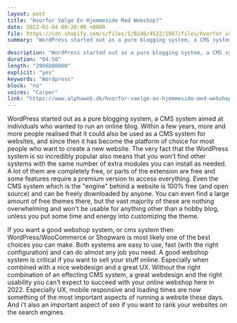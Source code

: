 ```yaml
---
layout: post
title: "Hvorfor Vælge En Hjemmeside Med Webshop?"
date: 2022-01-04 09:20:00 +0800
file: https://cdn.shopify.com/s/files/1/0248/4522/1987/files/hvorfor_vaelge_en_hjemmeside_med_webshop.mp3?v=1642730215
summary: "WordPress started out as a pure blogging system, a CMS system aimed at individuals who wanted to run an online blog. Within a few years, more and more people realised that it could also be used as a CMS system for websites, and since then it has become the platform of choice for most people who want to create a new website. The very fact that the WordPress system is so incredibly popular also means that you won't find other systems with the same number of extra modules you can install as needed. A lot of them are completely free, or parts of the extension are free and some features require a premium version to access everything. Even the CMS system which is the "engine" behind a website is 100% free (and open source) and can be freely downloaded by anyone. You can even find a large amount of free themes there, but the vast majority of these are nothing overwhelming and won't be usable for anything other than a hobby blog, unless you put some time and energy into customizing the theme."

description: "WordPress started out as a pure blogging system, a CMS system aimed at individuals who wanted to run an online blog. <a href='https://www.alphaweb.dk/hvorfor-vaelge-en-hjemmeside-med-webshop/'>Shopware webshop</a> Within a few years, more and more people realised that it could also be used as a CMS system for websites, and since then it has become the platform of choice for most people who want to create a new website. The very fact that the WordPress system is so incredibly popular also means that you won't find other systems with the same number of extra modules you can install as needed. A lot of them are completely free, or parts of the extension are free and some features require a premium version to access everything. Even the CMS system which is the "engine" behind a website is 100% free (and open source) and can be freely downloaded by anyone. You can even find a large amount of free themes there, but the vast majority of these are nothing overwhelming and won't be usable for anything other than a hobby blog, unless you put some time and energy into customizing the theme. If you want a good webshop system, or cms system then WordPress/WooCommerce or Shopware is most likely one of the best choices you can make. Both systems are easy to use, fast (with the right configuration) and can do almost any job you need. A good webshop system is critical if you want to sell your stuff online. Especially when combined with a nice webdesign and a great UX. Without the right combination of an effecting CMS system, a great webdesign and the right usability you can't expect to succeed with your online webshop here in 2022. Especially UX, mobile responsive and loading times are now something of the most important aspects of running a website these days. And i't also an important aspect of seo if you want to rank your websites on the search engines."
duration: "04:50"
length: "2906880000"
explicit: "yes"
keywords: "Wordpress"
block: "no"
voices: "Carper"
link: "https://www.alphaweb.dk/hvorfor-vaelge-en-hjemmeside-med-webshop/"
---
```


WordPress started out as a pure blogging system, a CMS system aimed at individuals who wanted to run an online blog. Within a few years, more and more people realised that it could also be used as a CMS system for websites, and since then it has become the platform of choice for most people who want to create a new website. The very fact that the WordPress system is so incredibly popular also means that you won't find other systems with the same number of extra modules you can install as needed. A lot of them are completely free, or parts of the extension are free and some features require a premium version to access everything. Even the CMS system which is the "engine" behind a website is 100% free (and open source) and can be freely downloaded by anyone. You can even find a large amount of free themes there, but the vast majority of these are nothing overwhelming and won't be usable for anything other than a hobby blog, unless you put some time and energy into customizing the theme.

If you want a good webshop system, or cms system then WordPress/WooCommerce or Shopware is most likely one of the best choices you can make.
Both systems are easy to use, fast (with the right configuration) and can do almost any job you need. A good webshop system is critical if you want to sell your stuff online. Especially when combined with a nice webdesign and a great UX. Without the right combination of an effecting CMS system, a great webdesign and the right usability you can't expect to succeed with your online webshop here in 2022. Especially UX, mobile responsive and loading times are now something of the most important aspects of running a website these days. And i't also an important aspect of seo if you want to rank your websites on the search engines.

